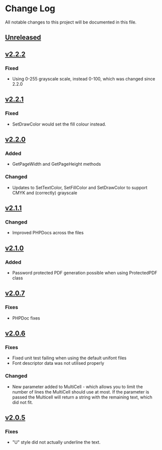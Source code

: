 # Change Log
All notable changes to this project will be documented in this file.

## [Unreleased]

## [v2.2.2]

### Fixed
- Using 0-255 grayscale scale, instead 0-100, which was changed since 2.2.0 

## [v2.2.1]

### Fixed
- SetDrawColor would set the fill colour instead.

## [v2.2.0]

### Added
- GetPageWidth and GetPageHeight methods

### Changed
- Updates to SetTextColor, SetFillColor and SetDrawColor to support CMYK and (correctly) grayscale

## [v2.1.1]

### Changed
- Improved PHPDocs across the files

## [v2.1.0]

### Added
- Password protected PDF generation possible when using ProtectedPDF class

## [v2.0.7]

### Fixes
- PHPDoc fixes

## [v2.0.6]

### Fixes
- Fixed unit test failing when using the default unifont files
- Font descriptor data was not utilised properly

### Changed
- New parameter added to MultiCell - which allows you to limit the number of lines the MultiCell should use at most. If the parameter is passed the Multicell will return a string with the remaining text, which did not fit.

## [v2.0.5]

### Fixes
- "U" style did not actually underline the text.

[Unreleased]: https://github.com/DocnetUK/tfpdf/compare/v2.2.2...HEAD
[v2.2.2]: https://github.com/DocnetUK/tfpdf/compare/v2.2.1...v2.2.2
[v2.2.1]: https://github.com/DocnetUK/tfpdf/compare/v2.2.0...v2.2.1
[v2.2.0]: https://github.com/DocnetUK/tfpdf/compare/v2.1.1...v2.2.0
[v2.1.1]: https://github.com/DocnetUK/tfpdf/compare/v2.1.0...v2.1.1
[v2.1.0]: https://github.com/DocnetUK/tfpdf/compare/v2.0.7...v2.1.0
[v2.0.7]: https://github.com/DocnetUK/tfpdf/compare/v2.0.6...v2.0.7
[v2.0.6]: https://github.com/DocnetUK/tfpdf/compare/v2.0.5...v2.0.6
[v2.0.5]: https://github.com/DocnetUK/tfpdf/compare/v2.0.4...v2.0.5
